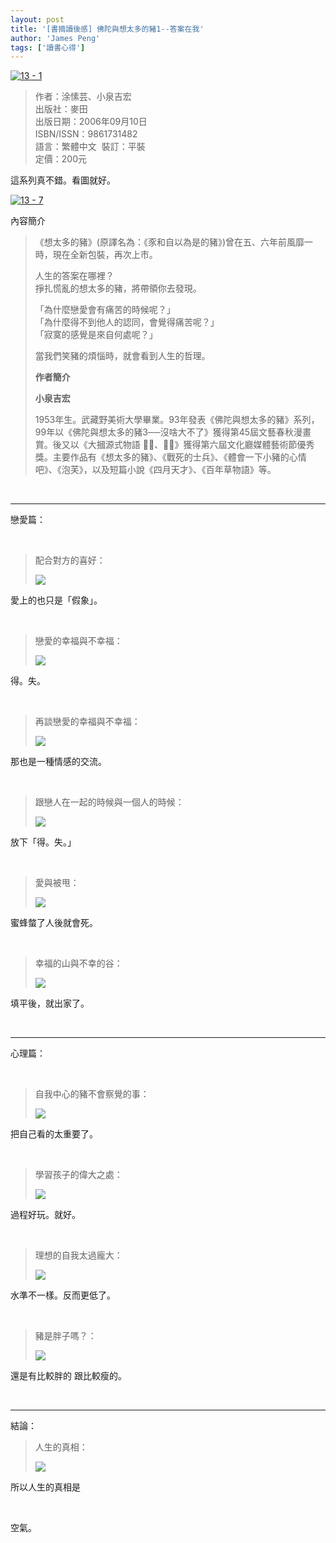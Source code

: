 ```yaml
---
layout: post
title: '[書摘讀後感] 佛陀與想太多的豬1--答案在我'
author: 'James Peng'
tags: ['讀書心得']
---
```


[![13 -
1](http://lh5.ggpht.com/-9HqRSZ0e968/URx_WX0bs1I/AAAAAAAARHU/Wa_b7pN_v6U/13%252520-%2525201%25255B7%25255D.jpg?imgmax=800 "13 - 1")](http://www.taaze.tw/apredir.html?ap_a_11100290990)

> 作者：涂愫芸、小泉吉宏  
> 出版社：麥田  
> 出版日期：2006年09月10日  
> ISBN/ISSN：9861731482  
> 語言：繁體中文  裝訂：平裝  
> 定價：200元    

這系列真不錯。看圖就好。

[![13 -
7](http://lh6.ggpht.com/-WPOxVPlwEGI/URx_X9e60-I/AAAAAAAARHs/9EfH3-Kh1F8/13%252520-%2525207%25255B5%25255D.jpg?imgmax=800 "13 - 7")](http://www.taaze.tw/apredir.html?ap_a_11100290990)

內容簡介

> 《想太多的豬》(原譯名為：《豕和自以為是的豬》)曾在五、六年前風靡一時，現在全新包裝，再次上市。
>
> 人生的答案在哪裡？  
>  掙扎慌亂的想太多的豬，將帶領你去發現。
>
> 「為什麼戀愛會有痛苦的時候呢？」  
>  「為什麼得不到他人的認同，會覺得痛苦呢？」  
>  「寂寞的感覺是來自何處呢？」
>
> 當我們笑豬的煩惱時，就會看到人生的哲理。
>
> **作者簡介**
>
> **小泉吉宏**
>
> 1953年生。武藏野美術大學畢業。93年發表《佛陀與想太多的豬》系列，99年以《佛陀與想太多的豬3──沒啥大不了》獲得第45屆文藝春秋漫畫賞。後又以《大摑源式物語
> 、？》獲得第六屆文化廳媒體藝術節優秀獎。主要作品有《想太多的豬》、《戰死的士兵》、《體會一下小豬的心情吧》、《泡芙》，以及短篇小說《四月天才》、《百年草物語》等。

 

* * * * *

戀愛篇：

 

> 配合對方的喜好：
>
> ![](https://lh5.googleusercontent.com/-6-a50lxIC5I/URBKE4S6XLI/AAAAAAAAPmw/VjCUHXSpSDA/s1437/4+-+9)

愛上的也只是「假象」。

 

> 戀愛的幸福與不幸福：
>
> ![](https://lh6.googleusercontent.com/-v7BDxTJVBoA/URBKExXJ65I/AAAAAAAAPmA/WG7lt1-kZG0/s1437/4+-+5)

得。失。

 

> 再談戀愛的幸福與不幸福：
>
> ![](https://lh6.googleusercontent.com/-PZRXj6R_MGo/URBKE0oXwVI/AAAAAAAAPm8/DwBxauIBsFM/s1437/4+-+10)

那也是一種情感的交流。

 

> 跟戀人在一起的時候與一個人的時候：
>
> ![](https://lh3.googleusercontent.com/-BVgQPZCGPcc/URBKE8dArTI/AAAAAAAAPl0/X2b6inEKXbs/s1437/4+-+4)

放下「得。失。」

 

> 愛與被甩：
>
> ![](https://lh5.googleusercontent.com/-RqN3kR3oaXk/URBKEzSwzkI/AAAAAAAAPlo/vQIueYjSZ4w/s1437/4+-+3)

蜜蜂螫了人後就會死。

 

> 幸福的山與不幸的谷：
>
> ![](https://lh6.googleusercontent.com/-xVOSYCwE1Bs/URBKE3yR1OI/AAAAAAAAPmk/aMClzfr8eRg/s1437/4+-+8)

填平後，就出家了。

 

* * * * *

心理篇：

 

> 自我中心的豬不會察覺的事：
>
> ![](https://lh5.googleusercontent.com/-3geDrDm2388/URBKE6hI7aI/AAAAAAAAPlM/rwZL3l-jLj4/s1437/4+-+1)

把自己看的太重要了。

 

> 學習孩子的偉大之處：
>
> ![](https://lh4.googleusercontent.com/-4NqJCMc1RzU/URBKEzxTp6I/AAAAAAAAPnI/jioLm228oTY/s1437/4+-+11)

過程好玩。就好。

 

> 理想的自我太過龐大：
>
> ![](https://lh5.googleusercontent.com/-beke80l3w7I/URBKEzgWK6I/AAAAAAAAPmM/rcZ_7KRt1H8/s1437/4+-+6)

水準不一樣。反而更低了。

 

> 豬是胖子嗎？：
>
> ![](https://lh6.googleusercontent.com/-mxbY7juq8jY/URBKE1A94HI/AAAAAAAAPmY/IrmzIHsvf-Y/s1437/4+-+7)

還是有比較胖的 跟比較瘦的。

 

* * * * *

結論：

> 人生的真相：
>
> ![](https://lh4.googleusercontent.com/-mqPQXLZLBJ4/URBKE7r1K1I/AAAAAAAAPnU/H4DwWyxjezI/s1437/4+-+12)

所以人生的真相是

 

空氣。

